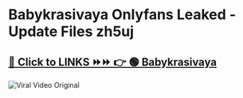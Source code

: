 
 # Babykrasivaya Onlyfans Leaked - Update Files zh5uj

## <h2><a href="https://clipsfans.com/Babykrasivaya&ref=git">🔗 Click to LINKS ⏩⏩ 👉 🟢 Babykrasivaya </a></h2>

<a href="https://clipsfans.com/Babykrasivaya&ref=git" rel="nofollow" data-target="animated-image.originalLink"><img src="https://i.ibb.co.com/xMMVF88/686577567.gif" alt="Viral Video Original" style="max-width: 100%; display: inline-block;" data-target="animated-image.originalImage"></a>

